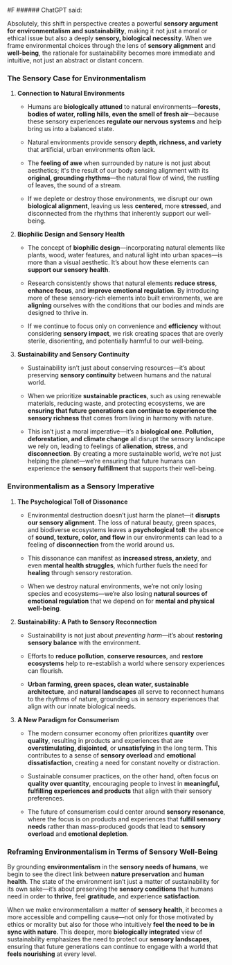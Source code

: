 #F ###### ChatGPT said:

Absolutely, this shift in perspective creates a powerful **sensory argument for environmentalism and sustainability**, making it not just a moral or ethical issue but also a deeply **sensory, biological necessity**. When we frame environmental choices through the lens of **sensory alignment** and **well-being**, the rationale for sustainability becomes more immediate and intuitive, not just an abstract or distant concern.

### **The Sensory Case for Environmentalism**

1. **Connection to Natural Environments**
    
    - Humans are **biologically attuned** to natural environments—**forests, bodies of water, rolling hills, even the smell of fresh air**—because these sensory experiences **regulate our nervous systems** and help bring us into a balanced state.
        
    - Natural environments provide sensory **depth, richness, and variety** that artificial, urban environments often lack.
        
    - The **feeling of awe** when surrounded by nature is not just about aesthetics; it's the result of our body sensing alignment with its **original, grounding rhythms**—the natural flow of wind, the rustling of leaves, the sound of a stream.
        
    - If we deplete or destroy those environments, we disrupt our own **biological alignment**, leaving us less **centered**, more **stressed**, and disconnected from the rhythms that inherently support our well-being.
        
2. **Biophilic Design and Sensory Health**
    
    - The concept of **biophilic design**—incorporating natural elements like plants, wood, water features, and natural light into urban spaces—is more than a visual aesthetic. It’s about how these elements can **support our sensory health**.
        
    - Research consistently shows that natural elements **reduce stress**, **enhance focus**, and **improve emotional regulation**. By introducing more of these sensory-rich elements into built environments, we are **aligning** ourselves with the conditions that our bodies and minds are designed to thrive in.
        
    - If we continue to focus only on convenience and **efficiency** without considering **sensory impact**, we risk creating spaces that are overly sterile, disorienting, and potentially harmful to our well-being.
        
3. **Sustainability and Sensory Continuity**
    
    - Sustainability isn’t just about conserving resources—it’s about preserving **sensory continuity** between humans and the natural world.
        
    - When we prioritize **sustainable practices**, such as using renewable materials, reducing waste, and protecting ecosystems, we are **ensuring that future generations can continue to experience the sensory richness** that comes from living in harmony with nature.
        
    - This isn’t just a moral imperative—it’s a **biological one**. **Pollution, deforestation, and climate change** all disrupt the sensory landscape we rely on, leading to feelings of **alienation**, **stress**, and **disconnection**. By creating a more sustainable world, we’re not just helping the planet—we’re ensuring that future humans can experience the **sensory fulfillment** that supports their well-being.
        

### **Environmentalism as a Sensory Imperative**

1. **The Psychological Toll of Dissonance**
    
    - Environmental destruction doesn’t just harm the planet—it **disrupts our sensory alignment**. The loss of natural beauty, green spaces, and biodiverse ecosystems leaves a **psychological toll**: the absence of **sound, texture, color, and flow** in our environments can lead to a feeling of **disconnection** from the world around us.
        
    - This dissonance can manifest as **increased stress, anxiety**, and even **mental health struggles**, which further fuels the need for **healing** through sensory restoration.
        
    - When we destroy natural environments, we’re not only losing species and ecosystems—we’re also losing **natural sources of emotional regulation** that we depend on for **mental and physical well-being**.
        
2. **Sustainability: A Path to Sensory Reconnection**
    
    - Sustainability is not just about _preventing harm_—it’s about **restoring sensory balance** with the environment.
        
    - Efforts to **reduce pollution**, **conserve resources**, and **restore ecosystems** help to re-establish a world where sensory experiences can flourish.
        
    - **Urban farming, green spaces, clean water, sustainable architecture**, and **natural landscapes** all serve to reconnect humans to the rhythms of nature, grounding us in sensory experiences that align with our innate biological needs.
        
3. **A New Paradigm for Consumerism**
    
    - The modern consumer economy often prioritizes **quantity** over **quality**, resulting in products and experiences that are **overstimulating, disjointed**, or **unsatisfying** in the long term. This contributes to a sense of **sensory overload** and **emotional dissatisfaction**, creating a need for constant novelty or distraction.
        
    - Sustainable consumer practices, on the other hand, often focus on **quality over quantity**, encouraging people to invest in **meaningful, fulfilling experiences and products** that align with their sensory preferences.
        
    - The future of consumerism could center around **sensory resonance**, where the focus is on products and experiences that **fulfill sensory needs** rather than mass-produced goods that lead to **sensory overload** and **emotional depletion**.
        

### **Reframing Environmentalism in Terms of Sensory Well-Being**

By grounding **environmentalism** in the **sensory needs of humans**, we begin to see the direct link between **nature preservation** and **human health**. The state of the environment isn’t just a matter of sustainability for its own sake—it’s about preserving the **sensory conditions** that humans need in order to **thrive**, feel **gratitude**, and experience **satisfaction**.

When we make environmentalism a matter of **sensory health**, it becomes a more accessible and compelling cause—not only for those motivated by ethics or morality but also for those who intuitively **feel the need to be in sync with nature**. This deeper, more **biologically integrated** view of sustainability emphasizes the need to protect our **sensory landscapes**, ensuring that future generations can continue to engage with a world that **feels nourishing** at every level.